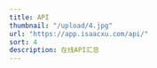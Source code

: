 ```yaml
---
title: API
thumbnail: "/upload/4.jpg"
url: "https://app.isaacxu.com/api/"
sort: 4
description: 在线API汇总
---
```

